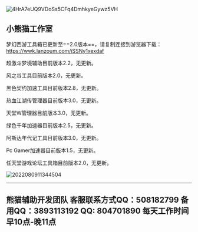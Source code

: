 
![4HrA7eUQ9VDoSs5CFq4DmhkyeGywz5VH](https://github.com/xxmgzs/cn/assets/168041422/3ffd9ff3-4965-42c0-94b5-8a6d7c2638ad)





 小熊猫工作室
--------------

梦幻西游工具箱已更新至==2.0版本==，请复制连接到游览器下载：https://wwk.lanzoum.com/iSSNy1xexdaf

超激斗梦境辅助目前版本2.2，无更新。

风之谷工具目前版本2.0，无更新。

黑色契约加速工具目前版本2.8，无更新。

热血江湖传管理器目前版本3.0，无更新。

天堂W管理器目前版本3.0，无更新。

绿色千年加速器目前版本2.5，无更新。

阿斯达年代记工具目前版本3.0，无更新。

Pc Gamer加速器目前版本1.5，无更新。

任天堂游戏论坛工具箱目前版本2.0，无更新。


![2022080911344504](https://github.com/xxmgzs/cn/assets/168041422/ac1f721e-413b-4013-997f-0018314fe0c2)


---------------
熊猫辅助开发团队
客服联系方式QQ：508182799
备用QQ：3893113192 QQ: 804701890
每天工作时间早10点-晚11点
----------------


